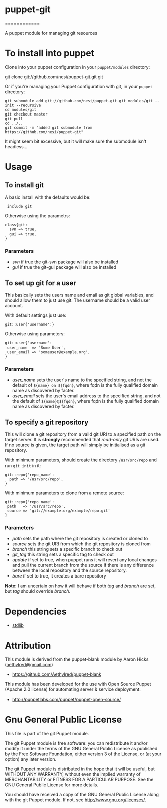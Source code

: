 # puppet-git
============

A puppet module for managing git resources

# To install into puppet

Clone into your puppet configuration in your `puppet/modules` directory:

 git clone git://github.com/nesi/puppet-git.git git

Or if you're managing your Puppet configuration with git, in your `puppet` directory:

    git submodule add git://github.com/nesi/puppet-git.git modules/git --init --recursive
    cd modules/git
    git checkout master
    git pull
    cd ../..
    git commit -m "added git submodule from https://github.com/nesi/puppet-git"

It might seem bit excessive, but it will make sure the submodule isn't headless...

# Usage

## To install git

A basic install with the defaults would be:

     include git

Otherwise using the parametrs:

    class{git:
      svn => true,
      gui => true,
    }

### Parameters

* *svn* if true the git-svn package will also be installed
* *gui* if true the git-gui package will also be installed

## To set up git for a user

This basically sets the users name and email as git global variables, and should allow them to just use git. The username should be a valid user account.

With default settings just use:

    git::user{'username':}

Otherwise using parameters:

    git::user{'username':
     user_name  => 'Some User',
     user_email => 'someuser@example.org',
    }

### Parameters

* *user_name* sets the user's name to the specified string, and not the default of `${name} on ${fqdn}`, where fqdn is the fully qualified domain name as discovered by facter.
* *user_email* sets the user's email address to the specified string, and not the default of `${name}@${fqdn}`, where fqdn is the fully qualified domain name as discovered by facter.

## To specify a git repository

This will clone a git repository from a vaild git URI to a specified path on the target server. It is **strongly** recommended that *read-only* git URIs are used. If no source is given, the target path will simply be initialised as a git repository.

With minimum parameters, should create the directory `/usr/src/repo` and run `git init` in it:

    git::repo{'repo_name':
      path => '/usr/src/repo',
    }

With minimum parameters to clone from a remote source:

    git::repo{'repo_name':
     path   => '/usr/src/repo',
     source => 'git://example.org/example/repo.git'
    }

### Parameters

* *path* sets the path where the git repository is created or cloned to
* *source* sets the git URI from which the git repository is cloned from
* *branch* this string sets a specific branch to check out
* *git_tag* this string sets a specific tag to check out
* *update* if set to true, when puppet runs it will revert any local changes and pull the current branch from the source if there is any difference between the local repository and the source repository.
*  *bare* if set to true, it creates a bare repository

**Note:** I am uncertain on how it will behave if both *tag* and *branch* are set, but *tag* should override *branch*.

# Dependencies

* [stdlib][1]

[1]:https://github.com/puppetlabs/puppetlabs-stdlib

# Attribution

This module is derived from the puppet-blank module by Aaron Hicks (aethylred@gmail.com)

* https://github.com/Aethylred/puppet-blank

This module has been developed for the use with Open Source Puppet (Apache 2.0 license) for automating server & service deployment.

* http://puppetlabs.com/puppet/puppet-open-source/

# Gnu General Public License

This file is part of the git Puppet module.

The git Puppet module is free software: you can redistribute it and/or modify it under the terms of the GNU General Public License as published by the Free Software Foundation, either version 3 of the License, or (at your option) any later version.

The git Puppet module is distributed in the hope that it will be useful, but WITHOUT ANY WARRANTY; without even the implied warranty of MERCHANTABILITY or FITNESS FOR A PARTICULAR PURPOSE.  See the GNU General Public License for more details.

You should have received a copy of the GNU General Public License along with the git Puppet module.  If not, see <http://www.gnu.org/licenses/>.
